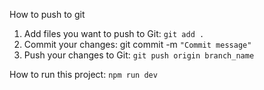 How to push to git

1. Add files you want to push to Git: `git add .`
2. Commit your changes: git commit -m `"Commit message"`
3. Push your changes to Git: `git push origin branch_name`


How to run this project:
`npm run dev`